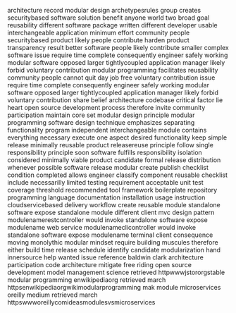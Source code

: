 architecture record modular design archetypesrules group creates securitybased software solution benefit anyone world two broad goal reusability different software package written different developer usable interchangeable application minimum effort community people securitybased product likely people contribute harden product transparency result better software people likely contribute smaller complex software issue require time complete consequently engineer safely working modular software opposed larger tightlycoupled application manager likely forbid voluntary contribution modular programming facilitates reusability community people cannot quit day job free voluntary contribution issue require time complete consequently engineer safely working modular software opposed larger tightlycoupled application manager likely forbid voluntary contribution share belief architecture codebase critical factor lie heart open source development process therefore invite community participation maintain core set modular design principle modular programming software design technique emphasizes separating functionality program independent interchangeable module contains everything necessary execute one aspect desired functionality keep simple release minimally reusable product releasereuse principle follow single responsibility principle soon software fulfills responsibility isolation considered minimally viable product candidate formal release distribution whenever possible software release modular create publish checklist condition completed allows engineer classify component reusable checklist include necessarilly limited testing requirement acceptable unit test coverage threshold recommended tool framework boilerplate repository programming language documentation installation usage instruction cloudservicebased delivery workflow create reusable module standalone software expose standalone module different client mvc design pattern modulenamerestcontroller would invoke standalone software expose modulename web service modulenameclicontroller would invoke standalone software expose modulename terminal client consequence moving monolythic modular mindset require building muscules therefore either build time release schedule identify candidate modularization hand innersource help wanted issue reference baldwin clark architecture participation code architecture mitigate free riding open source development model management science retrieved httpwwwjstororgstable modular programming enwikipediaorg retrieved march httpsenwikipediaorgwikimodularprogramming mak module microservices oreilly medium retrieved march httpswwworeillycomideasmodulesvsmicroservices